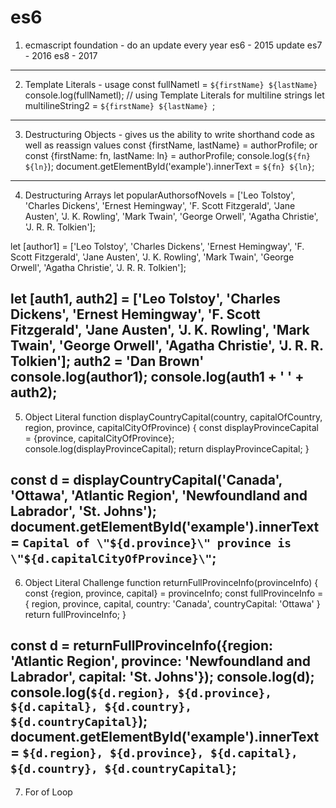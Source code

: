# es6

1. ecmascript foundation - do an update every year
   es6 - 2015 update
   es7 - 2016
   es8 - 2017
---
2. Template Literals - usage
const fullNametl = `${firstName} ${lastName}`
console.log(fullNametl);
// using Template Literals for multiline strings
let multilineString2 = `${firstName}
${lastName}
`;
---
3. Destructuring Objects - gives us the ability to write shorthand code as well as reassign values
const {firstName, lastName} = authorProfile;
or
const {firstName: fn, lastName: ln} = authorProfile;
console.log(`${fn} ${ln}`);
document.getElementById('example').innerText = `${fn} ${ln}`;
---
4. Destructuring Arrays
let popularAuthorsofNovels = ['Leo Tolstoy', 'Charles Dickens', 'Ernest Hemingway', 'F. Scott Fitzgerald', 'Jane Austen', 'J. K. Rowling', 'Mark Twain', 'George Orwell', 'Agatha Christie', 'J. R. R. Tolkien'];

let [author1] = ['Leo Tolstoy', 'Charles Dickens', 'Ernest Hemingway', 'F. Scott Fitzgerald', 'Jane Austen', 'J. K. Rowling', 'Mark Twain', 'George Orwell', 'Agatha Christie', 'J. R. R. Tolkien'];

let [auth1, auth2] = ['Leo Tolstoy', 'Charles Dickens', 'Ernest Hemingway', 'F. Scott Fitzgerald', 'Jane Austen', 'J. K. Rowling', 'Mark Twain', 'George Orwell', 'Agatha Christie', 'J. R. R. Tolkien'];
auth2 = 'Dan Brown'
console.log(author1);
console.log(auth1 + ' ' + auth2);
---
5. Object Literal
function displayCountryCapital(country, capitalOfCountry, region, province, capitalCityOfProvince) {
    const displayProvinceCapital = {province, capitalCityOfProvince};
    console.log(displayProvinceCapital);
    return displayProvinceCapital;
}

const d = displayCountryCapital('Canada', 'Ottawa', 'Atlantic Region', 'Newfoundland and Labrador', 'St. Johns');
document.getElementById('example').innerText = `Capital of \"${d.province}\" province is  \"${d.capitalCityOfProvince}\"`;
---
6. Object Literal Challenge
function returnFullProvinceInfo(provinceInfo) {
    const {region, province, capital} = provinceInfo;
    const fullProvinceInfo = {
        region,
        province,
        capital,
        country: 'Canada',
        countryCapital: 'Ottawa'
    }
    return fullProvinceInfo;
}

const d = returnFullProvinceInfo({region: 'Atlantic Region', province: 'Newfoundland and Labrador', capital: 'St. Johns'});
console.log(d);
console.log(`${d.region}, ${d.province}, ${d.capital}, ${d.country}, ${d.countryCapital}`);
document.getElementById('example').innerText = `${d.region}, ${d.province}, ${d.capital}, ${d.country}, ${d.countryCapital}`;
---
7. For of Loop